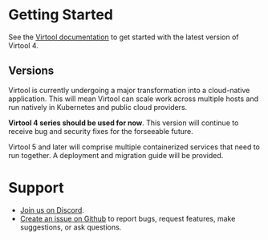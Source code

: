# Getting Started

See the [Virtool documentation](https://www.virtool.ca/docs/manual/start/installation/) to get started with the latest
version of Virtool 4.

## Versions

Virtool is currently undergoing a major transformation into a cloud-native application. This will mean Virtool can scale
work across multiple hosts and run natively in Kubernetes and public cloud providers.

**Virtool 4 series should be used for now**. This version will continue to receive bug and security fixes for the forseeable future.

Virtool 5 and later will comprise multiple containerized services that need to run together. A deployment and migration guide will be provided.

# Support

* [Join us on Discord](https://discord.gg/rwmM7ZHNp4).
* [Create an issue on Github](https://github.com/virtool/virtool/issues) to report bugs, request features, make suggestions, or ask questions.

